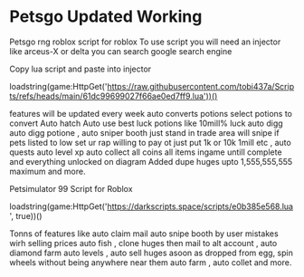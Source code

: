 # Petsgo Updated Working
Petsgo rng roblox script for roblox
To use script you will need an injector
like arceus-X or delta you can search google search engine

Copy lua script and paste into injector

loadstring(game:HttpGet('https://raw.githubusercontent.com/tobi437a/Scripts/refs/heads/main/61dc99699027f66ae0ed7ff9.lua'))()

features will be updated every week
auto converts potions select potions to convert
Auto hatch
Auto use best luck potions like 10mill% luck auto digg auto digg potione , auto sniper booth just stand in trade area will snipe if pets listed to low set ur rap willing to pay ot just put 1k or 10k 1mill etc ,
auto quests auto level xp auto collect all coins all items ingame untill complete and everything unlocked on diagram
Added dupe huges upto 1,555,555,555 maximum and more.

Petsimulator 99 Script for Roblox

loadstring(game:HttpGet('https://darkscripts.space/scripts/e0b385e568.lua', true))()

Tonns of features like auto claim mail
auto snipe booth by user mistakes wirh selling prices
auto fish , clone huges then mail to alt account , auto diamond farm
auto levels , auto sell huges asoon as dropped from egg, 
spin wheels without being anywhere near them 
auto farm , auto collet and more.
